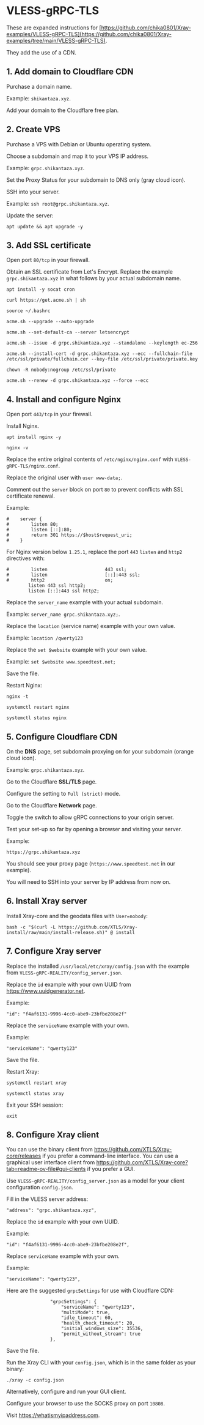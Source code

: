 # VLESS-gRPC-TLS

These are expanded instructions for [https://github.com/chika0801/Xray-examples/VLESS-gRPC-TLS](https://github.com/chika0801/Xray-examples/tree/main/VLESS-gRPC-TLS).

They add the use of a CDN.

## 1. Add domain to Cloudflare CDN

Purchase a domain name. 

Example: `shikantaza.xyz`.

Add your domain to the Cloudflare free plan.

## 2. Create VPS

Purchase a VPS with Debian or Ubuntu operating system.

Choose a subdomain and map it to your VPS IP address.

Example: `grpc.shikantaza.xyz`.

Set the Proxy Status for your subdomain to DNS only (gray cloud icon).

SSH into your server.

Example: `ssh root@grpc.shikantaza.xyz`.

Update the server:

```
apt update && apt upgrade -y
```

## 3. Add SSL certificate

Open port `80/tcp` in your firewall.

Obtain an SSL certificate from Let's Encrypt. Replace the example `grpc.shikantaza.xyz` in what follows by your actual subdomain name.

```
apt install -y socat cron

curl https://get.acme.sh | sh

source ~/.bashrc

acme.sh --upgrade --auto-upgrade

acme.sh --set-default-ca --server letsencrypt

acme.sh --issue -d grpc.shikantaza.xyz --standalone --keylength ec-256

acme.sh --install-cert -d grpc.shikantaza.xyz --ecc --fullchain-file /etc/ssl/private/fullchain.cer --key-file /etc/ssl/private/private.key

chown -R nobody:nogroup /etc/ssl/private

acme.sh --renew -d grpc.shikantaza.xyz --force --ecc
```

## 4. Install and configure Nginx

Open port `443/tcp` in your firewall.

Install Nginx.

```
apt install nginx -y

nginx -v
```

Replace the entire original contents of `/etc/nginx/nginx.conf` with `VLESS-gRPC-TLS/nginx.conf`.

Replace the original user with `user www-data;`.

Comment out the `server` block on port `80` to prevent conflicts with SSL certificate renewal.

Example:

```
#    server {
#        listen 80;
#        listen [::]:80;
#        return 301 https://$host$request_uri;
#    }
```

For Nginx version below `1.25.1`, replace the port `443` `listen` and `http2` directives with:

```
#        listen                     443 ssl;
#        listen                     [::]:443 ssl;
#        http2                      on; 
        listen 443 ssl http2;
        listen [::]:443 ssl http2;
```

Replace the `server_name` example with your actual subdomain.

Example: `server_name grpc.shikantaza.xyz;`.

Replace the `location` (service name) example with your own value.

Example: `location /qwerty123`

Replace the `set $website` example with your own value.

Example: `set $website www.speedtest.net;`

Save the file.

Restart Nginx:

```
nginx -t

systemctl restart nginx

systemctl status nginx
```

## 5. Configure Cloudflare CDN

On the **DNS** page, set subdomain proxying on for your subdomain (orange cloud icon).

Example: `grpc.shikantaza.xyz`.

Go to the Cloudflare **SSL/TLS** page.

Configure the setting to `Full (strict)` mode.

Go to the Cloudflare **Network** page.

Toggle the switch to allow gRPC connections to your origin server.

Test your set-up so far by opening a browser and visiting your server.

Example:

```
https://grpc.shikantaza.xyz
```

You should see your proxy page (`https://www.speedtest.net` in our example).

You will need to SSH into your server by IP address from now on.

## 6. Install Xray server

Install Xray-core and the geodata files with `User=nobody`:

```
bash -c "$(curl -L https://github.com/XTLS/Xray-install/raw/main/install-release.sh)" @ install
```

## 7. Configure Xray server

Replace the installed `/usr/local/etc/xray/config.json` with the example from `VLESS-gRPC-REALITY/config_server.json`.

Replace the `id` example with your own UUID from https://www.uuidgenerator.net.

Example:

```
"id": "f4af6131-9996-4cc0-abe9-23bfbe208e2f"
```

Replace the `serviceName` example with your own.

Example:

```
"serviceName": "qwerty123"
```

Save the file.

Restart Xray:

```
systemctl restart xray

systemctl status xray
```

Exit your SSH session:

```
exit
```

## 8. Configure Xray client

You can use the binary client from https://github.com/XTLS/Xray-core/releases if you prefer a command-line interface. You can use a graphical user interface client from https://github.com/XTLS/Xray-core?tab=readme-ov-file#gui-clients if you prefer a GUI.

Use `VLESS-gRPC-REALITY/config_server.json` as a model for your client configuration `config.json`.

Fill in the VLESS server address:

```
"address": "grpc.shikantaza.xyz",
```

Replace the `id` example with your own UUID.

Example:

```
"id": "f4af6131-9996-4cc0-abe9-23bfbe208e2f",
```

Replace `serviceName` example with your own.

Example:

```
"serviceName": "qwerty123",
```

Here are the suggested `grpcSettings` for use with Cloudflare CDN:

```
                "grpcSettings": {
                    "serviceName": "qwerty123",
                    "multiMode": true,
                    "idle_timeout": 60,
                    "health_check_timeout": 20,
                    "initial_windows_size": 35536,
                    "permit_without_stream": true                  
                },
```

Save the file.

Run the Xray CLI with your `config.json`, which is in the same folder as your binary:

```
./xray -c config.json
```

Alternatively, configure and run your GUI client.

Configure your browser to use the SOCKS proxy on port `10808`.

Visit https://whatismyipaddress.com.
